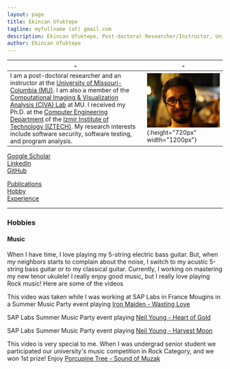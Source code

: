 ```yaml
---
layout: page
title: Ekincan Ufuktepe
tagline: myfullname (at) gmail.com
description: Ekincan Ufuktepe, Post-doctoral Researcher/Instructor, University of Missouri-Columbia
author: Ekincan Ufuktepe
---
```


| - | - |
|---|---|
| I am a post-doctoral researcher and an instructor at the [University of Missouri-Columbia (MU)](https://missouri.edu/). I am also a member of the [Computational Imaging & Visualization Analysis (CIVA) Lab](http://cell.missouri.edu/) at MU. I received my Ph.D. at the [Computer Engineering Department](https://ceng.iyte.edu.tr) of the [Izmir Institute of Technology (IZTECH)](https://ceng.iyte.edu.tr). My research interests include software security, software testing, and program analysis.     | ![](/image/headshot.png){:height="720px" width="1200px"} |

[Google Scholar](https://scholar.google.com/citations?user=nMoEPfwAAAAJ&hl=en)  
[LinkedIn](https://www.linkedin.com/in/ekincan-ufuktepe-8a208944/)  
[GitHub](https://github.com/ekincanufuktepe)  

[Publications](https://ekincanufuktepe.github.io/index.html)  
[Hobby](https://ekincanufuktepe.github.io/hobby.html)  
[Experience](https://ekincanufuktepe.github.io/experience.html)  

---

### Hobbies  

#### Music 
When I have time, I love playing my 5-string electric bass guitar. But, when my neighbors starts to complain about the noise, I switch to my acustic 5-string bass guitar or to my classical guitar. Currently, I working on mastering my new tenor ukulele! I really enjoy good music, but I really love playing Rock music! Here are some of the videos 

This video was taken while I was working at SAP Labs in France Mougins in a Summer Music Party event playing [Iron Maiden - Wasting Love](https://www.youtube.com/watch?v=dU9xTIbm8Do&list=UUYcDi6Yc50_vAtXOoYjgzXQ)
        
SAP Labs Summer Music Party event playing [Neil Young - Heart of Gold](https://www.youtube.com/watch?v=8LfN0J_6SEk&index=106&list=UUYcDi6Yc50_vAtXOoYjgzXQ)

SAP Labs Summer Music Party event playing [Neil Young - Harvest Moon](https://www.youtube.com/watch?v=97be2YwsF4o&index=112&list=UUYcDi6Yc50_vAtXOoYjgzXQ)

This video is very special to me. When I was undergrad senior student we participated our university's music competition in Rock Category, and we won 1st prize! Enjoy [Porcupine Tree - Sound of Muzak](https://www.youtube.com/watch?v=zAG_xLVv3ck)
